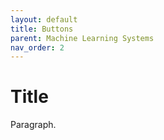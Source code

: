 ```yaml
---
layout: default
title: Buttons
parent: Machine Learning Systems
nav_order: 2
---
```


# Title

Paragraph.